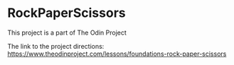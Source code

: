 # RockPaperScissors
This project is a part of The Odin Project

The link to the project directions: https://www.theodinproject.com/lessons/foundations-rock-paper-scissors
